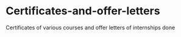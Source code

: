 # Certificates-and-offer-letters
Certificates of various courses and offer letters of internships done
